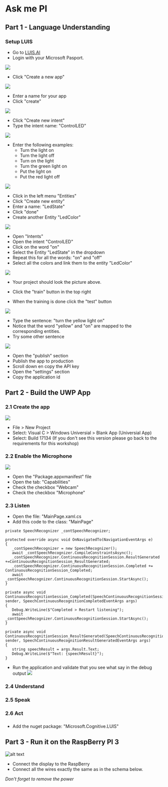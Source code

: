 # Ask me PI


## Part 1 - Language Understanding

### Setup LUIS
* Go to [LUIS.AI](https://www.luis.ai) 
* Login with your Microsoft Pasport.

![](Assets/img_luis_1001.jpg)

* Click "Create a new app"

![](Assets/img_luis_1002.jpg)

* Enter a name for your app
* Click "create"

![](Assets/img_luis_1003.jpg)
* Click "Create new intent"
* Type the intent name: "ControlLED"

![](Assets/img_luis_1004.jpg)
* Enter the following examples:
    * Turn the light on
    * Turn the light off
    * Turn on the light
    * Turn the green light on
    * Put the light on
    * Put the red light off
    
![](Assets/img_luis_1005.jpg)
* Click in the left menu "Entities"
* Click "Create new entity"
* Enter a name: "LedState"
* Click "done"
* Create another Entity "LedColor"

![](Assets/img_luis_1006.jpg)
* Open "Intents"
* Open the intent "ControlLED"
* Click on the word "on"
* Select the Entity "LedState" in the dropdown
* Repeat this for all the words: "on" and "off"
* Select all the colors and link them to the entity "LedColor"

![](Assets/img_luis_1007.jpg)
* Your project should look the picture above.

* Click the "train" button in the top right
* When the training is done click the "test" button

![](Assets/img_luis_1008.jpg)
* Type the sentence: "turn the yellow light on"
* Notice that the word "yellow" and "on" are mapped to the corresponding entities.
* Try some other sentence

![](Assets/img_luis_1008.jpg)
* Open the "publish" section
* Publish the app to production
* Scroll down en copy the API key
* Open the "settings" section 
* Copy the application id


## Part 2 - Build the UWP App

### 2.1 Create the app

![](Assets/img_3010.jpg)
* File > New Project
* Select: Visual C > Windows Universial > Blank App (Universial App)
* Select: Build 17134 (If you don't see this version please go back to the requirements for this workshop)

### 2.2 Enable the Microphone

![](Assets/img_3011.jpg)

* Open the "Package.appxmanifest" file
* Open the tab: "Capabilities"
* Check the checkbox "Webcam"
* Check the checkbox "Microphone"

### 2.3 Listen

* Open the file: "MainPage.xaml.cs
* Add this code to the class: "MainPage"
```
private SpeechRecognizer _contSpeechRecognizer;

protected override async void OnNavigatedTo(NavigationEventArgs e)
{
   _contSpeechRecognizer = new SpeechRecognizer();
   await _contSpeechRecognizer.CompileConstraintsAsync();
   _contSpeechRecognizer.ContinuousRecognitionSession.ResultGenerated +=ContinuousRecognitionSession_ResultGenerated;
   _contSpeechRecognizer.ContinuousRecognitionSession.Completed += ContinuousRecognitionSession_Completed;
   await _contSpeechRecognizer.ContinuousRecognitionSession.StartAsync();
}

private async void ContinuousRecognitionSession_Completed(SpeechContinuousRecognitionSession sender, SpeechContinuousRecognitionCompletedEventArgs args)
{
   Debug.WriteLine($"Completed > Restart listening");
   await _contSpeechRecognizer.ContinuousRecognitionSession.StartAsync();
}

private async void ContinuousRecognitionSession_ResultGenerated(SpeechContinuousRecognitionSession sender, SpeechContinuousRecognitionResultGeneratedEventArgs args)
{
   string speechResult = args.Result.Text;
   Debug.WriteLine($"Text: {speechResult}");
}
```
* Run the application and validate that you see what say in the debug output
![](Assets/img_chall_app_001.JPG)

### 2.4 Understand


### 2.5 Speak


### 2.6 Act

### 
* Add the nuget package: "Microsoft.Cognitive.LUIS"


## Part 3 - Run it on the RaspBerry PI 3
![alt text](Assets/challenge_1_bb.png)  

* Connect the display to the RaspBerry
* Connect all the wires exactly the same as in the schema below.

*Don't forget to remove the power*


